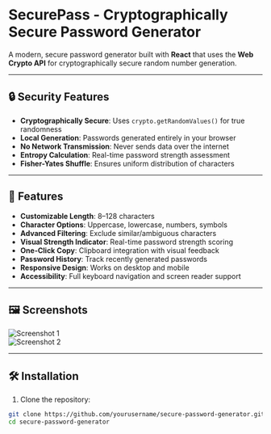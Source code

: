 # SecurePass - Cryptographically Secure Password Generator

A modern, secure password generator built with **React** that uses the **Web Crypto API** for cryptographically secure random number generation.

---

## 🔒 Security Features

- **Cryptographically Secure**: Uses `crypto.getRandomValues()` for true randomness  
- **Local Generation**: Passwords generated entirely in your browser  
- **No Network Transmission**: Never sends data over the internet  
- **Entropy Calculation**: Real-time password strength assessment  
- **Fisher-Yates Shuffle**: Ensures uniform distribution of characters  

---

## 🚀 Features

- **Customizable Length**: 8–128 characters  
- **Character Options**: Uppercase, lowercase, numbers, symbols  
- **Advanced Filtering**: Exclude similar/ambiguous characters  
- **Visual Strength Indicator**: Real-time password strength scoring  
- **One-Click Copy**: Clipboard integration with visual feedback  
- **Password History**: Track recently generated passwords  
- **Responsive Design**: Works on desktop and mobile  
- **Accessibility**: Full keyboard navigation and screen reader support  

---

## 🖼️ Screenshots

![Screenshot 1](screenshots/1.png)  
![Screenshot 2](screenshots/2.png)  

---

## 🛠 Installation

1. Clone the repository:  
```bash
git clone https://github.com/yourusername/secure-password-generator.git
cd secure-password-generator
